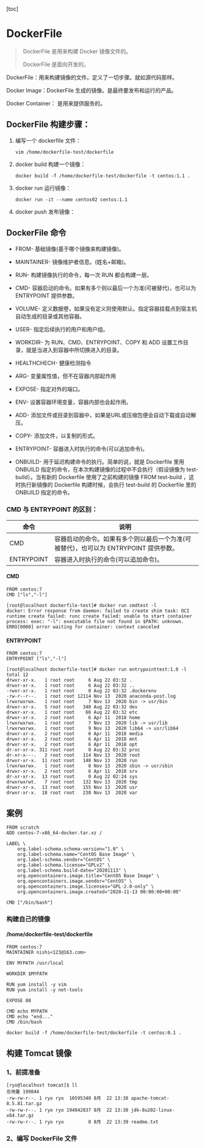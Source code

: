 [toc]

# DockerFile

> ​	DockerFile 是用来构建 Docker 镜像文件的。
>
> ​	DockerFile 是面向开发的。

DockerFile：用来构建镜像的文件。定义了一切步骤。就如源代码那样。

Docker Image：DockerFile 生成的镜像。是最终要发布和运行的产品。

Docker Container： 是用来提供服务的。

## DockerFile 构建步骤：

1. 编写一个 dockerfile 文件：

   ```shell
   vim /home/dockerfile-test/dockerfile
   ```

2. docker build 构建一个镜像：

   ```shell
   docker build -f /home/dockerfile-test/dockerfile -t centos:1.1 .
   ```

3. docker run 运行镜像：

   ```shell
   docker run -it --name centos02 centos:1.1
   ```

4. docker push 发布镜像：

## DockerFile 命令

- FROM- 基础镜像(基于哪个镜像来构建镜像)。

- MAINTAINER- 镜像维护者信息。(姓名+邮箱)。

- RUN- 构建镜像执行的命令，每一次 RUN 都会构建一层。

- CMD- 容器启动的命令。如果有多个则以最后一个为准(可被替代)，也可以为 ENTRYPOINT 提供参数。

- VOLUME- 定义数据卷，如果没有定义则使用默认。指定容器挂载点到宿主机自动生成的目录或其他容器。

- USER- 指定后续执行的用户和用户组。

- WORKDIR- 为 RUN、CMD、ENTRYPOINT、COPY 和 ADD 设置工作目录，就是当进入到容器中所切换进入的目录。

- HEALTHCHECH- 健康检测指令

- ARG- 变量属性值，但不在容器内部起作用

- EXPOSE- 指定对外的端口。

- ENV- 设置容器环境变量，容器内部也会起作用。

- ADD- 添加文件或目录到容器中，如果是URL或压缩包便会自动下载或自动解压。

- COPY- 添加文件，以复制的形式。

- ENTRYPOINT- 容器进入时执行的命令(可以追加命令)。
- ONBUILD- 用于延迟构建命令的执行。简单的说，就是 Dockerfile 里用 ONBUILD 指定的命令，在本次构建镜像的过程中不会执行（假设镜像为 test-build）。当有新的 Dockerfile 使用了之前构建的镜像 FROM test-build ，这时执行新镜像的 Dockerfile 构建时候，会执行 test-build 的 Dockerfile 里的 ONBUILD 指定的命令。

### CMD 与 ENTRYPOINT 的区别：

| 命令       | 说明                                                         |
| ---------- | ------------------------------------------------------------ |
| CMD        | 容器启动的命令。如果有多个则以最后一个为准(可被替代)，也可以为 ENTRYPOINT 提供参数。 |
| ENTRYPOINT | 容器进入时执行的命令(可以追加命令)。                         |

#### CMD

```shell
FROM centos:7
CMD ["ls","-l"]

[root@localhost dockerfile-test]# docker run cmdtest -l
docker: Error response from daemon: failed to create shim task: OCI runtime create failed: runc create failed: unable to start container process: exec: "-l": executable file not found in $PATH: unknown.
ERRO[0000] error waiting for container: context canceled 
```

#### ENTRYPOINT

```shell
FROM centos:7
ENTRYPOINT ["ls","-l"]

[root@localhost dockerfile-test]# docker run entrypointtest:1.0 -l
total 12
drwxr-xr-x.   1 root root     6 Aug 22 03:32 .
drwxr-xr-x.   1 root root     6 Aug 22 03:32 ..
-rwxr-xr-x.   1 root root     0 Aug 22 03:32 .dockerenv
-rw-r--r--.   1 root root 12114 Nov 13  2020 anaconda-post.log
lrwxrwxrwx.   1 root root     7 Nov 13  2020 bin -> usr/bin
drwxr-xr-x.   5 root root   340 Aug 22 03:32 dev
drwxr-xr-x.   1 root root    66 Aug 22 03:32 etc
drwxr-xr-x.   2 root root     6 Apr 11  2018 home
lrwxrwxrwx.   1 root root     7 Nov 13  2020 lib -> usr/lib
lrwxrwxrwx.   1 root root     9 Nov 13  2020 lib64 -> usr/lib64
drwxr-xr-x.   2 root root     6 Apr 11  2018 media
drwxr-xr-x.   2 root root     6 Apr 11  2018 mnt
drwxr-xr-x.   2 root root     6 Apr 11  2018 opt
dr-xr-xr-x. 311 root root     0 Aug 22 03:32 proc
dr-xr-x---.   2 root root   114 Nov 13  2020 root
drwxr-xr-x.  11 root root   148 Nov 13  2020 run
lrwxrwxrwx.   1 root root     8 Nov 13  2020 sbin -> usr/sbin
drwxr-xr-x.   2 root root     6 Apr 11  2018 srv
dr-xr-xr-x.  13 root root     0 Aug 22 02:24 sys
drwxrwxrwt.   7 root root   132 Nov 13  2020 tmp
drwxr-xr-x.  13 root root   155 Nov 13  2020 usr
drwxr-xr-x.  18 root root   238 Nov 13  2020 var

```

## 案例

```
FROM scratch
ADD centos-7-x86_64-docker.tar.xz /

LABEL \
    org.label-schema.schema-version="1.0" \
    org.label-schema.name="CentOS Base Image" \
    org.label-schema.vendor="CentOS" \
    org.label-schema.license="GPLv2" \
    org.label-schema.build-date="20201113" \
    org.opencontainers.image.title="CentOS Base Image" \
    org.opencontainers.image.vendor="CentOS" \
    org.opencontainers.image.licenses="GPL-2.0-only" \
    org.opencontainers.image.created="2020-11-13 00:00:00+00:00"

CMD ["/bin/bash"]
```

### 构建自己的镜像

#### /home/dockerfile-test/dockerfile

```shell
FROM centos:7
MAINTAINER nishi<123@163.com>

ENV MYPATH /usr/local

WORKDIR $MYPATH

RUN yum install -y vim
RUN yum install -y net-tools

EXPOSE 80

CMD echo MYPATH
CMD echo "end..."
CMD /bin/bash
```

```shell
docker build -f /home/dockerfile-test/dockerfile -t centos:0.1 .
```

## 构建 Tomcat 镜像

### 1、前提准备

```shell
[ryo@localhost tomcat]$ ll
总用量 199844
-rw-rw-r--. 1 ryo ryo  10595340 8月  22 13:38 apache-tomcat-8.5.81.tar.gz
-rw-rw-r--. 1 ryo ryo 194042837 8月  22 13:38 jdk-8u202-linux-x64.tar.gz
-rw-rw-r--. 1 ryo ryo         0 8月  22 13:39 readme.txt
```

### 2、编写 DockerFile 文件

```

```

